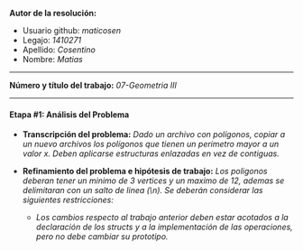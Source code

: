 **Autor de la resolución:**
  * Usuario github: *maticosen*
  * Legajo: *1410271*
  * Apellido: *Cosentino*
  * Nombre: *Matias*
  
---  

**Número y título del trabajo:** *07-Geometria III*

---

#### Etapa #1: Análisis del Problema

* **Transcripción del problema:** *Dado un archivo con polígonos, copiar a un nuevo archivos los polígonos que tienen un perímetro mayor a un valor x. Deben aplicarse estructuras enlazadas en vez de contiguas.*

* **Refinamiento del problema e hipótesis de trabajo:** *Los poligonos deberan tener un minimo de 3 vertices y un maximo de 12, ademas se delimitaran con un salto de linea (\n). Se deberán considerar las siguientes restricciones:*

    - *Los cambios respecto al trabajo anterior deben estar acotados a la declaración de los structs y a la implementación de las operaciones, pero no debe cambiar su prototipo.*